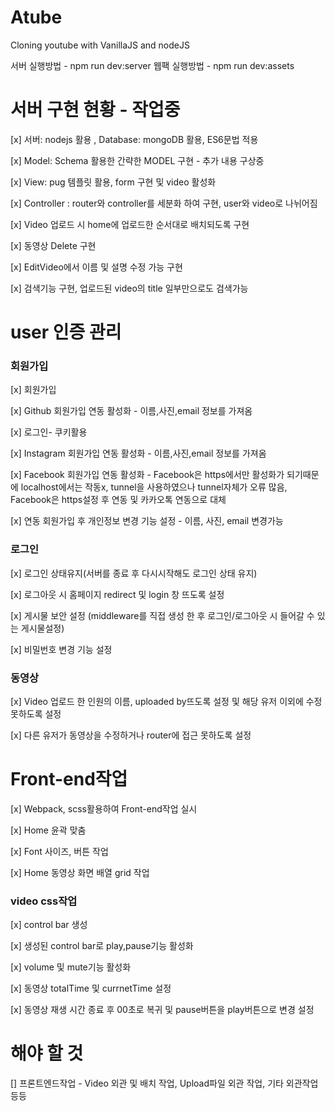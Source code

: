 # Atube

Cloning youtube with VanillaJS and nodeJS

서버 실행방법 - npm run dev:server
웹팩 실행방법 - npm run dev:assets

# 서버 구현 현황 - 작업중

[x] 서버: nodejs 활용 , Database: mongoDB 활용, ES6문법 적용

[x] Model: Schema 활용한 간략한 MODEL 구현 - 추가 내용 구상중

[x] View: pug 템플릿 활용, form 구현 및 video 활성화

[x] Controller : router와 controller를 세분화 하여 구현, user와 video로 나뉘어짐

[x] Video 업로드 시 home에 업로드한 순서대로 배치되도록 구현

[x] 동영상 Delete 구현

[x] EditVideo에서 이름 및 설명 수정 가능 구현

[x] 검색기능 구현, 업로드된 video의 title 일부만으로도 검색가능

# user 인증 관리

### 회원가입

[x] 회원가입

[x] Github 회원가입 연동 활성화 - 이름,사진,email 정보를 가져옴

[x] 로그인- 쿠키활용

[x] Instagram 회원가입 연동 활성화 - 이름,사진,email 정보를 가져옴

[x] Facebook 회원가입 연동 활성화 - Facebook은 https에서만 활성화가 되기때문에 localhost에서는 작동x, tunnel을 사용하였으나 tunnel자체가 오류 많음,
Facebook은 https설정 후 연동 및 카카오톡 연동으로 대체

[x] 연동 회원가입 후 개인정보 변경 기능 설정 - 이름, 사진, email 변경가능

### 로그인

[x] 로그인 상태유지(서버를 종료 후 다시시작해도 로그인 상태 유지)

[x] 로그아웃 시 홈페이지 redirect 및 login 창 뜨도록 설정

[x] 게시물 보안 설정 (middleware를 직접 생성 한 후 로그인/로그아웃 시 들어갈 수 있는 게시물설정)

[x] 비밀번호 변경 기능 설정

### 동영상

[x] Video 업로드 한 인원의 이름, uploaded by뜨도록 설정 및 해당 유저 이외에 수정 못하도록 설정

[x] 다른 유저가 동영상을 수정하거나 router에 접근 못하도록 설정

# Front-end작업

[x] Webpack, scss활용하여 Front-end작업 실시

[x] Home 윤곽 맞춤

[x] Font 사이즈, 버튼 작업

[x] Home 동영상 화면 배열 grid 작업

### video css작업

[x] control bar 생성

[x] 생성된 control bar로 play,pause기능 활성화

[x] volume 및 mute기능 활성화

[x] 동영상 totalTime 및 currnetTime 설정

[x] 동영상 재생 시간 종료 후 00초로 복귀 및 pause버튼을 play버튼으로 변경 설정

# 해야 할 것

[] 프론트엔드작업 - Video 외관 및 배치 작업, Upload파일 외관 작업, 기타 외관작업 등등
